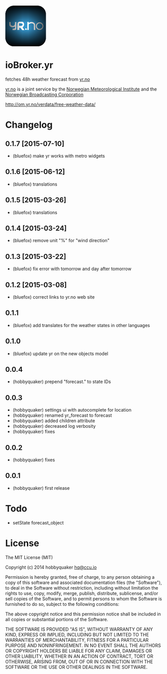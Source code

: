 ![Logo](admin/yr.png)
# ioBroker.yr

fetches 48h weather forecast from [yr.no](yr.no)

[yr.no](yr.no) is a joint service by the [Norwegian Meteorological Institute](met.no) and the [Norwegian Broadcasting Corporation](nrk.no)

http://om.yr.no/verdata/free-weather-data/

# Changelog

## 0.1.7 [2015-07-10]
* (bluefox) make yr works with metro widgets

## 0.1.6 [2015-06-12]
* (bluefox) translations

## 0.1.5 [2015-03-26]
* (bluefox) translations

## 0.1.4 [2015-03-24]
* (bluefox) remove unit "%" for "wind direction"

## 0.1.3 [2015-03-22]
* (bluefox) fix error with tomorrow and day after tomorrow

## 0.1.2 [2015-03-08]
* (bluefox) correct links to yr.no web site

## 0.1.1
* (bluefox) add translates for the weather states in other languages

## 0.1.0
* (bluefox) update yr on the new objects model

## 0.0.4
* (hobbyquaker) prepend "forecast." to state IDs

## 0.0.3
* (hobbyquaker) settings ui with autocomplete for location
* (hobbyquaker) renamed yr_forecast to forecast
* (hobbyquaker) added children attribute
* (hobbyquaker) decreased log verbosity
* (hobbyquaker) fixes

## 0.0.2

* (hobbyquaker) fixes


## 0.0.1

* (hobbyquaker) first release

# Todo

* setState forecast_object

# License

The MIT License (MIT)

Copyright (c) 2014 hobbyquaker <hq@ccu.io>

Permission is hereby granted, free of charge, to any person obtaining a copy
of this software and associated documentation files (the "Software"), to deal
in the Software without restriction, including without limitation the rights
to use, copy, modify, merge, publish, distribute, sublicense, and/or sell
copies of the Software, and to permit persons to whom the Software is
furnished to do so, subject to the following conditions:

The above copyright notice and this permission notice shall be included in all
copies or substantial portions of the Software.

THE SOFTWARE IS PROVIDED "AS IS", WITHOUT WARRANTY OF ANY KIND, EXPRESS OR
IMPLIED, INCLUDING BUT NOT LIMITED TO THE WARRANTIES OF MERCHANTABILITY,
FITNESS FOR A PARTICULAR PURPOSE AND NONINFRINGEMENT. IN NO EVENT SHALL THE
AUTHORS OR COPYRIGHT HOLDERS BE LIABLE FOR ANY CLAIM, DAMAGES OR OTHER
LIABILITY, WHETHER IN AN ACTION OF CONTRACT, TORT OR OTHERWISE, ARISING FROM,
OUT OF OR IN CONNECTION WITH THE SOFTWARE OR THE USE OR OTHER DEALINGS IN THE
SOFTWARE.
